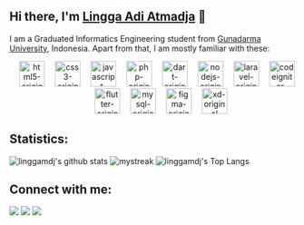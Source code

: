 ## Hi there, I'm [Lingga Adi Atmadja](https://linggamdj.github.io) 👋

I am a Graduated Informatics Engineering student from [Gunadarma University](https://www.gunadarma.ac.id), Indonesia. Apart from that, I am mostly familiar with these:

<div style="margin-left: 1rem;" align="center">
    <img src="https://cdn.jsdelivr.net/gh/devicons/devicon/icons/html5/html5-original.svg" alt="html5-original" style="height: 45px" />
    <img src="https://cdn.jsdelivr.net/gh/devicons/devicon/icons/css3/css3-original.svg" alt="css3-original" style="height: 45px; margin-left: 1em" />
    <img src="https://cdn.jsdelivr.net/gh/devicons/devicon/icons/javascript/javascript-original.svg" alt="javascript-original" style="height: 45px; margin-left: 1em" />
    <img src="https://cdn.jsdelivr.net/gh/devicons/devicon/icons/php/php-plain.svg" alt="php-original" style="height: 45px; margin-left: 1em" />
    <img src="https://cdn.jsdelivr.net/gh/devicons/devicon/icons/dart/dart-original.svg" alt="dart-original" style="height: 45px; margin-left: 1em" />
    <img src="https://cdn.jsdelivr.net/gh/devicons/devicon/icons/nodejs/nodejs-original.svg" alt="nodejs-original" style="height: 45px; margin-left: 1em" />
    <img src="https://cdn.jsdelivr.net/gh/devicons/devicon/icons/laravel/laravel-plain.svg" alt="laravel-original" style="height: 45px; margin-left: 1em" />
    <img src="https://cdn.jsdelivr.net/gh/devicons/devicon/icons/codeigniter/codeigniter-plain.svg" alt="codeigniter-original" style="height: 45px; margin-left: 1em" />
    <img src="https://cdn.jsdelivr.net/gh/devicons/devicon/icons/flutter/flutter-original.svg" alt="flutter-original" style="height: 45px; margin-left: 1em" />
    <img src="https://cdn.jsdelivr.net/gh/devicons/devicon/icons/mysql/mysql-original.svg" alt="mysql-original" style="height: 45px; margin-left: 1em" />
    <img src="https://cdn.jsdelivr.net/gh/devicons/devicon/icons/figma/figma-original.svg" alt="figma-original" style="height: 45px; margin-left: 1em" />
    <img src="https://cdn.jsdelivr.net/gh/devicons/devicon/icons/xd/xd-line.svg" alt="xd-original" style="height: 45px; margin-left: 1em" />
</div>

## Statistics:

![linggamdj's github stats](https://github-readme-stats-sigma-five.vercel.app/api?username=linggamdj&show_icons=true&theme=tokyonight)
<img src="https://github-readme-streak-stats.herokuapp.com/?user=linggamdj&theme=tokyonight" alt="mystreak"/>
![linggamdj's Top Langs](https://github-readme-stats-sigma-five.vercel.app/api/top-langs/?username=linggamdj&theme=tokyonight&layout=compact)

## Connect with me:

[<img src="https://img.shields.io/badge/linkedin-%2312100E.svg?&style=for-the-badge&logo=linkedin&logoColor=white&color=black" />](https://www.linkedin.com/in/lingga-adi-atmadja-b53a771b7/)
[<img src="https://img.shields.io/badge/instagram-%2312100E.svg?&style=for-the-badge&logo=instagram&logoColor=white&color=black" />](https://www.instagram.com/linggaadia/)
[<img src ="https://img.shields.io/badge/website-%23.svg?&style=for-the-badge&logo=www&logoColor=white%22&color=black">](https://linggamdj.github.io)